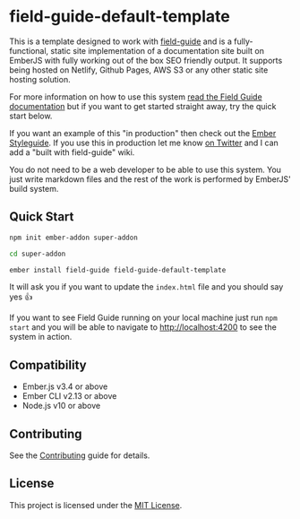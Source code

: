 field-guide-default-template
==============================================================================

This is a template designed to work with [field-guide](https://github.com/empress/field-guide) and is a fully-functional, static site implementation of a documentation site built on EmberJS with fully working out of the box SEO friendly output. It supports being hosted on Netlify, Github Pages, AWS S3 or any other static site hosting solution.

For more information on how to use this system [read the Field Guide documentation](https://github.com/empress/field-guide#readme) but if you want to get started straight away, try the quick start below.

If you want an example of this "in production" then check out the [Ember Styleguide](https://ember-styleguide.netlify.app). If you use this in production let me know [on Twitter](https://twitter.com/real_ate) and I can add a "built with field-guide" wiki.

You do not need to be a web developer to be able to use this system. You just write markdown files and the rest of the work is performed by EmberJS' build system.

Quick Start
------------------------------------------------------------------------------

```sh
npm init ember-addon super-addon

cd super-addon

ember install field-guide field-guide-default-template
```

It will ask you if you want to update the `index.html` file and you should say yes 👍

If you want to see Field Guide running on your local machine just run `npm start` and you will be able to navigate to  [http://localhost:4200](http://localhost:4200) to see the system in action.

Compatibility
------------------------------------------------------------------------------

* Ember.js v3.4 or above
* Ember CLI v2.13 or above
* Node.js v10 or above


Contributing
------------------------------------------------------------------------------

See the [Contributing](CONTRIBUTING.md) guide for details.


License
------------------------------------------------------------------------------

This project is licensed under the [MIT License](LICENSE.md).
